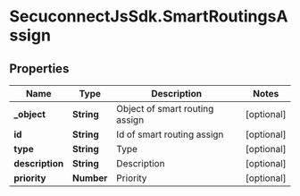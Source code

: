 # SecuconnectJsSdk.SmartRoutingsAssign

## Properties
Name | Type | Description | Notes
------------ | ------------- | ------------- | -------------
**_object** | **String** | Object of smart routing assign | [optional] 
**id** | **String** | Id of smart routing assign | [optional] 
**type** | **String** | Type | [optional] 
**description** | **String** | Description | [optional] 
**priority** | **Number** | Priority | [optional] 


